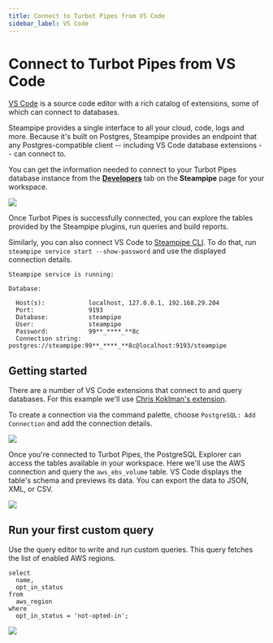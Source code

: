 ```yaml
---
title: Connect to Turbot Pipes from VS Code
sidebar_label: VS Code
---
```


# Connect to Turbot Pipes from VS Code

[VS Code](https://code.visualstudio.com/) is a source code editor with a rich
catalog of extensions, some of which can connect to databases.

Steampipe provides a single interface to all your cloud, code, logs and more.
Because it's built on Postgres, Steampipe provides an endpoint that any
Postgres-compatible client -- including VS Code database extensions -- can
connect to.

You can get the information needed to connect to your Turbot Pipes database instance from the **[Developers](/pipes/docs/using/steampipe/developers)** tab on the **Steampipe** page for your workspace.  

![](/images/docs/pipes/steampipe/pipes_steampipe_developer_database.png)

Once Turbot Pipes is successfully connected, you can explore the tables provided
by the Steampipe plugins, run queries and build reports.

Similarly, you can also connect VS Code to
[Steampipe CLI](https://steampipe.io/downloads). To do that, run
`steampipe service start --show-password` and use the displayed connection
details.

```
Steampipe service is running:

Database:

  Host(s):            localhost, 127.0.0.1, 192.168.29.204
  Port:               9193
  Database:           steampipe
  User:               steampipe
  Password:           99**_****_**8c
  Connection string:  postgres://steampipe:99**_****_**8c@localhost:9193/steampipe
```

## Getting started

There are a number of VS Code extensions that connect to and query databases.
For this example we'll use
[Chris Koklman's extension](https://marketplace.visualstudio.com/items?itemName=ckolkman.vscode-postgres).

To create a connection via the command palette, choose
`PostgreSQL: Add Connection` and add the connection details.

<div style={{"marginTop":"1em", "marginBottom":"1em", "width":"90%"}}>
<img src="/images/docs/pipes/vscode-add-connection.png" />
</div>

Once you're connected to Turbot Pipes, the PostgreSQL Explorer can access the
tables available in your workspace. Here we'll use the AWS connection and query
the `aws_ebs_volume` table. VS Code displays the table's schema and previews its
data. You can export the data to JSON, XML, or CSV.

<div style={{"marginTop":"1em", "marginBottom":"1em", "width":"90%"}}>
<img src="/images/docs/pipes/vscode-ebs-volume-data.png" />
</div>

## Run your first custom query

Use the query editor to write and run custom queries. This query fetches the
list of enabled AWS regions.

```
select
  name,
  opt_in_status
from
  aws_region
where
  opt_in_status = 'not-opted-in';
```

<div style={{"marginTop":"1em", "marginBottom":"1em", "width":"90%"}}>
<img src="/images/docs/pipes/vscode-custom-query-result.png" />
</div>
